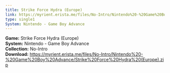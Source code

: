```yaml
---
title: Strike Force Hydra (Europe)
link: https://myrient.erista.me/files/No-Intro/Nintendo%20-%20Game%20Boy%20Advance/Strike%20Force%20Hydra%20(Europe).zip
type: single1
System: Nintendo - Game Boy Advance
---
```

<b>Game:</b> Strike Force Hydra (Europe)<br>
<b>System:</b> Nintendo - Game Boy Advance<br>
<b>Collection:</b> No-Intro<br>
<b>Download:</b> https://myrient.erista.me/files/No-Intro/Nintendo%20-%20Game%20Boy%20Advance/Strike%20Force%20Hydra%20(Europe).zip